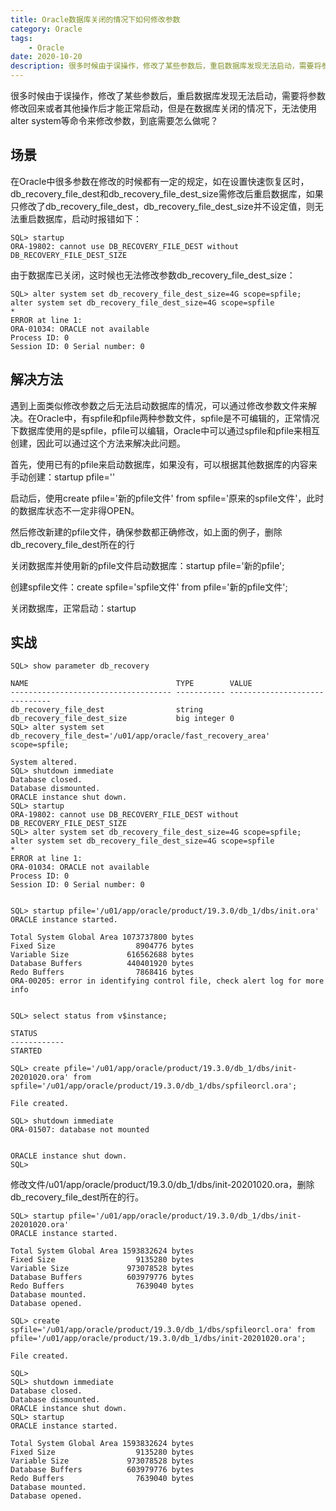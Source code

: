 ```yaml
---
title: Oracle数据库关闭的情况下如何修改参数
category: Oracle
tags:
	- Oracle
date: 2020-10-20
description: 很多时候由于误操作，修改了某些参数后，重启数据库发现无法启动，需要将参数修改回来或者其他操作后才能正常启动，但是在数据库关闭的情况下，无法使用alter system等命令来修改参数，到底需要怎么做呢？
---
```


很多时候由于误操作，修改了某些参数后，重启数据库发现无法启动，需要将参数修改回来或者其他操作后才能正常启动，但是在数据库关闭的情况下，无法使用alter system等命令来修改参数，到底需要怎么做呢？

## 场景

在Oracle中很多参数在修改的时候都有一定的规定，如在设置快速恢复区时，db_recovery_file_dest和db_recovery_file_dest_size需修改后重启数据库，如果只修改了db_recovery_file_dest，db_recovery_file_dest_size并不设定值，则无法重启数据库，启动时报错如下：

```
SQL> startup 
ORA-19802: cannot use DB_RECOVERY_FILE_DEST without DB_RECOVERY_FILE_DEST_SIZE
```

由于数据库已关闭，这时候也无法修改参数db_recovery_file_dest_size：

```
SQL> alter system set db_recovery_file_dest_size=4G scope=spfile;
alter system set db_recovery_file_dest_size=4G scope=spfile
*
ERROR at line 1:
ORA-01034: ORACLE not available
Process ID: 0
Session ID: 0 Serial number: 0
```

## 解决方法

遇到上面类似修改参数之后无法启动数据库的情况，可以通过修改参数文件来解决。在Oracle中，有spfile和pfile两种参数文件，spfile是不可编辑的，正常情况下数据库使用的是spfile，pfile可以编辑，Oracle中可以通过spfile和pfile来相互创建，因此可以通过这个方法来解决此问题。

首先，使用已有的pfile来启动数据库，如果没有，可以根据其他数据库的内容来手动创建：startup pfile=''

启动后，使用create pfile='新的pfile文件' from spfile='原来的spfile文件'，此时的数据库状态不一定非得OPEN。

然后修改新建的pfile文件，确保参数都正确修改，如上面的例子，删除db_recovery_file_dest所在的行

关闭数据库并使用新的pfile文件启动数据库：startup pfile='新的pfile';

创建spfile文件：create spfile='spfile文件' from pfile='新的pfile文件';

关闭数据库，正常启动：startup

## 实战

```
SQL> show parameter db_recovery            

NAME                                 TYPE        VALUE
------------------------------------ ----------- ------------------------------
db_recovery_file_dest                string
db_recovery_file_dest_size           big integer 0
SQL> alter system set db_recovery_file_dest='/u01/app/oracle/fast_recovery_area' scope=spfile;

System altered.
SQL> shutdown immediate
Database closed.
Database dismounted.
ORACLE instance shut down.
SQL> startup 
ORA-19802: cannot use DB_RECOVERY_FILE_DEST without DB_RECOVERY_FILE_DEST_SIZE
SQL> alter system set db_recovery_file_dest_size=4G scope=spfile;
alter system set db_recovery_file_dest_size=4G scope=spfile
*
ERROR at line 1:
ORA-01034: ORACLE not available
Process ID: 0
Session ID: 0 Serial number: 0


SQL> startup pfile='/u01/app/oracle/product/19.3.0/db_1/dbs/init.ora'
ORACLE instance started.

Total System Global Area 1073737800 bytes
Fixed Size                  8904776 bytes
Variable Size             616562688 bytes
Database Buffers          440401920 bytes
Redo Buffers                7868416 bytes
ORA-00205: error in identifying control file, check alert log for more info


SQL> select status from v$instance;

STATUS
------------
STARTED

SQL> create pfile='/u01/app/oracle/product/19.3.0/db_1/dbs/init-20201020.ora' from spfile='/u01/app/oracle/product/19.3.0/db_1/dbs/spfileorcl.ora';

File created.

SQL> shutdown immediate 
ORA-01507: database not mounted


ORACLE instance shut down.
SQL> 
```

修改文件/u01/app/oracle/product/19.3.0/db_1/dbs/init-20201020.ora，删除db_recovery_file_dest所在的行。

```
SQL> startup pfile='/u01/app/oracle/product/19.3.0/db_1/dbs/init-20201020.ora'
ORACLE instance started.

Total System Global Area 1593832624 bytes
Fixed Size                  9135280 bytes
Variable Size             973078528 bytes
Database Buffers          603979776 bytes
Redo Buffers                7639040 bytes
Database mounted.
Database opened.

SQL> create spfile='/u01/app/oracle/product/19.3.0/db_1/dbs/spfileorcl.ora' from pfile='/u01/app/oracle/product/19.3.0/db_1/dbs/init-20201020.ora';

File created.

SQL> 
SQL> shutdown immediate 
Database closed.
Database dismounted.
ORACLE instance shut down.
SQL> startup 
ORACLE instance started.

Total System Global Area 1593832624 bytes
Fixed Size                  9135280 bytes
Variable Size             973078528 bytes
Database Buffers          603979776 bytes
Redo Buffers                7639040 bytes
Database mounted.
Database opened.
```


